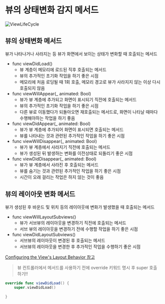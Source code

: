 # 뷰의 상태변화 감지 메서드


![ViewLifeCycle](ViewLifeCycle)

## 뷰의 상태변화 메서드
  뷰가 나타나거나 사라지는 등 뷰가 화면에서 보이는 상태가 변화할 때 호출되는 메서드
 
 - func viewDidLoad()
    - 뷰 계층이 메모리에 로드된 직후 호출되는 메서드
    - 뷰의 추가적인 초기화 작업을 하기 좋은 시점
    - 메모리에 처음 로딩될 때 1회 호출, 메모리 경고로 뷰가 사라지지 않는 이상 다시 호출되지 않음
- func viewWillAppear(_ animated: Bool)
    - 뷰가 뷰 계층에 추가되고 화면이 표시되기 직전에 호출되는 메서드
    - 뷰의 추가적인 초기화 작업을 하기 좋은 시점
    - 다른 뷰로 이동했다가 되돌아오면 재호출되는 메서드로, 화면이 나타날 때마다 수행해야하는 작업을 하기 좋음
- func viewDidAppear(_ animated: Bool)
    - 뷰가 뷰 계층에 추가되어 화면이 표시되면 호출되는 메서드 
    - 뷰를 나타내는 것과 관련된 추가적인 작업을 하기 좋은 시점
- func viewWillDisappear(_ animated: Bool)
    - 뷰가 뷰 계층에서 사라지기 직전에 호출되는 메서드
    - 뷰가 생성된 뒤 발생하는 변화를 이전상태로 되돌리기 좋은 시점
- func viewDidDisappear(_ animated: Bool)
    - 뷰가 뷰 계층에서 사라진 후 호출되는 메서드
    - 뷰를 숨기는 것과 관련된 추가적인 작업을 하기 좋은 시점
    - 시간이 오래 걸리는 작업은 하지 않는 것이 좋음
 

## 뷰의 레이아웃 변화 메서드
  뷰가 생성된 후 바운드 및 위치 등의 레이아웃에 변화가 발생했을 때 호출되는 메서드
  
- func viewWillLayoutSubviews()
    - 뷰가 서브뷰의 레이아웃을 변경하기 직전에 호출되는 메서드
    - 서브 뷰의 레이아웃을 변경하기 전에 수행할 작업을 하기 좋은 시점
- func viewDidLayoutSubviews()
    - 서브뷰의 레이아웃이 변경된 후 호출되는 메서드
    - 서브뷰의 레이아웃을 변경한 후 추가적인 작업을 수행하기 좋은 시점
    
[Configuring the View's Layout Behavior 참고](https://developer.apple.com/documentation/uikit/uiviewcontroller)

> 뷰 컨트롤러에서 메서드를 사용하기 전에 override 키워드 명시 후 super 호출하기!!
```swift
override func viewDidLoad() {
    super.viewDidLoad()
    
}
```


